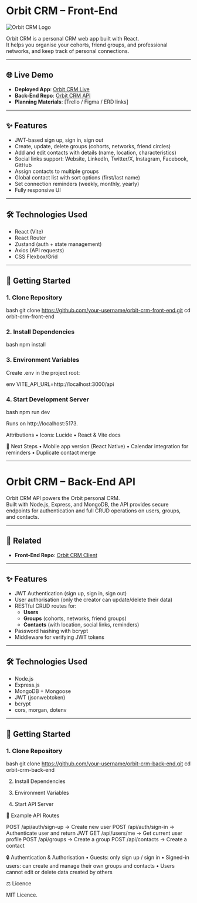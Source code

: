 # Orbit CRM – Front-End

![Orbit CRM Logo](./src/assets/orbit-logo.png)

Orbit CRM is a personal CRM web app built with React.  
It helps you organise your cohorts, friend groups, and professional networks, and keep track of personal connections.

---

## 🌐 Live Demo

- **Deployed App**: [Orbit CRM Live](https://your-deployed-app-link.com)  
- **Back-End Repo**: [Orbit CRM API](https://github.com/Snowflaker1080/OrbitCRM/tree/main/CRM-express-api-back-end)  
- **Planning Materials**: [Trello / Figma / ERD links]

---

## ✨ Features

- JWT-based sign up, sign in, sign out  
- Create, update, delete groups (cohorts, networks, friend circles)  
- Add and edit contacts with details (name, location, characteristics)  
- Social links support: Website, LinkedIn, Twitter/X, Instagram, Facebook, GitHub  
- Assign contacts to multiple groups  
- Global contact list with sort options (first/last name)  
- Set connection reminders (weekly, monthly, yearly)  
- Fully responsive UI  

---

## 🛠 Technologies Used

- React (Vite)  
- React Router  
- Zustand (auth + state management)  
- Axios (API requests)  
- CSS Flexbox/Grid  

---

## 🚀 Getting Started

### 1. Clone Repository

bash
git clone https://github.com/your-username/orbit-crm-front-end.git
cd orbit-crm-front-end

### 2. Install Dependencies

bash
npm install

### 3. Environment Variables

Create .env in the project root:

env
VITE_API_URL=http://localhost:3000/api

### 4. Start Development Server

bash
npm run dev

Runs on http://localhost:5173.

Attributions
	•	Icons: Lucide
	•	React & Vite docs

📌 Next Steps
	•	Mobile app version (React Native)
	•	Calendar integration for reminders
	•	Duplicate contact merge

 ---


# Orbit CRM – Back-End API

Orbit CRM API powers the Orbit personal CRM.  
Built with Node.js, Express, and MongoDB, the API provides secure endpoints for authentication and full CRUD operations on users, groups, and contacts.

---

## 🔗 Related

- **Front-End Repo**: [Orbit CRM Client](https://github.com/your-username/orbit-crm-front-end)

---

## ✨ Features

- JWT Authentication (sign up, sign in, sign out)  
- User authorisation (only the creator can update/delete their data)  
- RESTful CRUD routes for:  
  - **Users**  
  - **Groups** (cohorts, networks, friend groups)  
  - **Contacts** (with location, social links, reminders)  
- Password hashing with bcrypt  
- Middleware for verifying JWT tokens  

---

## 🛠 Technologies Used

- Node.js  
- Express.js  
- MongoDB + Mongoose  
- JWT (jsonwebtoken)  
- bcrypt  
- cors, morgan, dotenv  

---

## 🚀 Getting Started

### 1. Clone Repository

bash
git clone https://github.com/your-username/orbit-crm-back-end.git
cd orbit-crm-back-end

2. Install Dependencies

3. Environment Variables

4. Start API Server

📡 Example API Routes

POST /api/auth/sign-up → Create new user
POST /api/auth/sign-in → Authenticate user and return JWT
GET /api/users/me → Get current user profile
POST /api/groups → Create a group
POST /api/contacts → Create a contact

🔒 Authentication & Authorisation
	•	Guests: only sign up / sign in
	•	Signed-in users: can create and manage their own groups and contacts
	•	Users cannot edit or delete data created by others

⚖️ Licence

MIT Licence.

